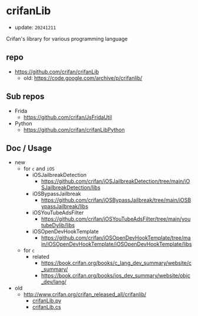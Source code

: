 # crifanLib

* update: `20241211`

Crifan's library for various programming language

## repo

* https://github.com/crifan/crifanLib
  * old: https://code.google.com/archive/p/crifanlib/

## Sub repos

* Frida
  * https://github.com/crifan/JsFridaUtil
* Python
  * https://github.com/crifan/crifanLibPython

## Doc / Usage

* new
  * for `c` and `iOS`
    * iOSJailbreakDetection
      * https://github.com/crifan/iOSJailbreakDetection/tree/main/iOSJailbreakDetection/libs
    * iOSBypassJailbreak
      * https://github.com/crifan/iOSBypassJailbreak/tree/main/iOSBypassJailbreak/libs
    * iOSYouTubeAdsFilter
      * https://github.com/crifan/iOSYouTubeAdsFilter/tree/main/youtubeDylib/libs
    * iOSOpenDevHookTemplate
      * https://github.com/crifan/iOSOpenDevHookTemplate/tree/main/iOSOpenDevHookTemplate/iOSOpenDevHookTemplate/libs
  * for `c`
    * related
      * https://book.crifan.org/books/c_lang_dev_summary/website/c_summary/
      * https://book.crifan.org/books/ios_dev_summary/website/objc_dev/lang/
* old
  * http://www.crifan.org/crifan_released_all/crifanlib/
    * [crifanLib.py](https://www.crifan.org/files/doc/docbook/crifanlib_python/release/html/crifanlib_python.html)
    * [crifanLib.cs](https://www.crifan.org/files/doc/docbook/crifanlib_csharp/release/html/crifanlib_csharp.html)
